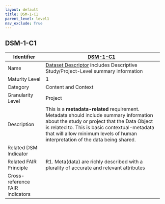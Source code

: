 ```yaml
---
layout: default
title: DSM-1-C1
parent_level: level1
nav_exclude: True
---
```


## DSM-1-C1

| Identifier | [DSM-1-C1](https://github.com/FAIRplus/Data-Maturity/blob/master/docs/_indicators/DSM-1-C1.md) |
| ---------- | ----------|
| Name | [Dataset Descriptor](https://fairplus.github.io/Data-Maturity/docs/Glossary/#dataset-descriptor) includes Descriptive Study/Project-Level summary information  |
| Maturity Level | 1 |
| Category | Content and Context |
| Granularity Level | Project |
| Description | This is a **metadata-related** requirement. Metadata should include summary information about the study or project that the Data Object is related to. This is basic contextual-metadata that will allow minimum levels of human interpretation of the data being shared. |
| Related DSM Indicator | |
| Related FAIR Principle | R1. Meta(data) are richly described with a plurality of accurate and relevant attributes |
| Cross-reference FAIR indicators | |
